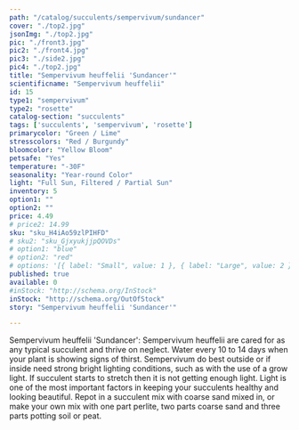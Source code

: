 ```yaml
---
path: "/catalog/succulents/sempervivum/sundancer"
cover: "./top2.jpg"
jsonImg: "./top2.jpg"
pic: "./front3.jpg"
pic2: "./front4.jpg"
pic3: "./side2.jpg"
pic4: "./top2.jpg"
title: "Sempervivum heuffelii 'Sundancer'"
scientificname: "Sempervivum heuffelii"
id: 15
type1: "sempervivum"
type2: "rosette"
catalog-section: "succulents"
tags: ['succulents', 'sempervivum', 'rosette']
primarycolor: "Green / Lime"
stresscolors: "Red / Burgundy"
bloomcolor: "Yellow Bloom"
petsafe: "Yes"
temperature: "-30F"
seasonality: "Year-round Color"
light: "Full Sun, Filtered / Partial Sun"
inventory: 5
option1: ""
option2: ""
price: 4.49
# price2: 14.99
sku: "sku_H4iAo59zlPIHFD"
# sku2: "sku_GjxyukjjpQOVDs"
# option1: "blue"
# option2: "red"
# options: '[{ label: "Small", value: 1 }, { label: "Large", value: 2 }]'
published: true
available: 0
#inStock: "http://schema.org/InStock"
inStock: "http://schema.org/OutOfStock"
story: "Sempervivum heuffelii 'Sundancer'"

---
```

Sempervivum heuffelii 'Sundancer': Sempervivum heuffelii are cared for as any typical succulent and thrive on neglect. Water every 10 to 14 days when your plant is showing signs of thirst. Sempervivum do best outside or if inside need strong bright lighting conditions, such as with the use of a grow light. If succulent starts to stretch then it is not getting enough light. Light is one of the most important factors in keeping your succulents healthy and looking beautiful. Repot in a succulent mix with coarse sand mixed in, or make your own mix with one part perlite, two parts coarse sand and three parts potting soil or peat.